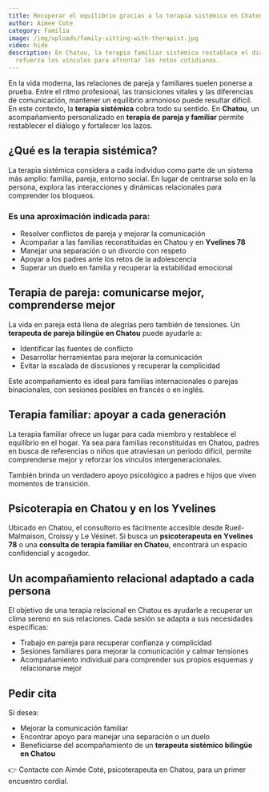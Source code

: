 ```yaml
---
title: Recuperar el equilibrio gracias a la terapia sistémica en Chatou
author: Aimee Cote
category: Familia
image: /img/uploads/family-sitting-with-therapist.jpg
video: hide
description: En Chatou, la terapia familiar sistémica restablece el diálogo y
  refuerza los vínculos para afrontar los retos cotidianos.
---
```


<p>En la vida moderna, las relaciones de pareja y familiares suelen ponerse a prueba. Entre el ritmo profesional, las transiciones vitales y las diferencias de comunicación, mantener un equilibrio armonioso puede resultar difícil. En este contexto, la <strong>terapia sistémica</strong> cobra todo su sentido. En <strong>Chatou</strong>, un acompañamiento personalizado en <strong>terapia de pareja y familiar</strong> permite restablecer el diálogo y fortalecer los lazos.</p>

<h2>¿Qué es la terapia sistémica?</h2>

<p>La terapia sistémica considera a cada individuo como parte de un sistema más amplio: familia, pareja, entorno social. En lugar de centrarse solo en la persona, explora las interacciones y dinámicas relacionales para comprender los bloqueos.</p>

<h3>Es una aproximación indicada para:</h3>

<ul>
<li>Resolver conflictos de pareja y mejorar la comunicación</li>
<li>Acompañar a las familias reconstituidas en Chatou y en <strong>Yvelines 78</strong></li>
<li>Manejar una separación o un divorcio con respeto</li>
<li>Apoyar a los padres ante los retos de la adolescencia</li>
<li>Superar un duelo en familia y recuperar la estabilidad emocional</li>
</ul>

<h2>Terapia de pareja: comunicarse mejor, comprenderse mejor</h2>

<p>La vida en pareja está llena de alegrías pero también de tensiones. Un <strong>terapeuta de pareja bilingüe en Chatou</strong> puede ayudarle a:</p>

<ul>
<li>Identificar las fuentes de conflicto</li>
<li>Desarrollar herramientas para mejorar la comunicación</li>
<li>Evitar la escalada de discusiones y recuperar la complicidad</li>
</ul>

<p>Este acompañamiento es ideal para familias internacionales o parejas binacionales, con sesiones posibles en francés o en inglés.</p>

<h2>Terapia familiar: apoyar a cada generación</h2>

<p>La terapia familiar ofrece un lugar para cada miembro y restablece el equilibrio en el hogar. Ya sea para familias reconstituidas en Chatou, padres en busca de referencias o niños que atraviesan un periodo difícil, permite comprenderse mejor y reforzar los vínculos intergeneracionales.</p>

<p>También brinda un verdadero apoyo psicológico a padres e hijos que viven momentos de transición.</p>

<h2>Psicoterapia en Chatou y en los Yvelines</h2>

<p>Ubicado en Chatou, el consultorio es fácilmente accesible desde Rueil-Malmaison, Croissy y Le Vésinet. Si busca un <strong>psicoterapeuta en Yvelines 78</strong> o una <strong>consulta de terapia familiar en Chatou</strong>, encontrará un espacio confidencial y acogedor.</p>

<h2>Un acompañamiento relacional adaptado a cada persona</h2>

<p>El objetivo de una terapia relacional en Chatou es ayudarle a recuperar un clima sereno en sus relaciones. Cada sesión se adapta a sus necesidades específicas:</p>

<ul>
<li>Trabajo en pareja para recuperar confianza y complicidad</li>
<li>Sesiones familiares para mejorar la comunicación y calmar tensiones</li>
<li>Acompañamiento individual para comprender sus propios esquemas y relacionarse mejor</li>
</ul>

<h2>Pedir cita</h2>

<p>Si desea:</p>

<ul>
<li>Mejorar la comunicación familiar</li>
<li>Encontrar apoyo para manejar una separación o un duelo</li>
<li>Beneficiarse del acompañamiento de un <strong>terapeuta sistémico bilingüe en Chatou</strong></li>
</ul>

<p>👉 Contacte con Aimée Coté, psicoterapeuta en Chatou, para un primer encuentro cordial.</p>
